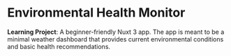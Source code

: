 # Environmental Health Monitor

**Learning Project**: A beginner-friendly Nuxt 3 app. The app is meant to be a minimal weather dashboard that provides current environmental conditions and basic health recommendations.